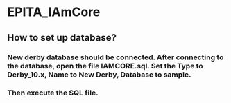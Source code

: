 # EPITA_IAmCore

## How to set up database?
### New derby database should be connected. After connecting to the database, open the file IAMCORE.sql. Set the Type to Derby_10.x, Name to New Derby, Database to sample.
### Then execute the SQL file.
